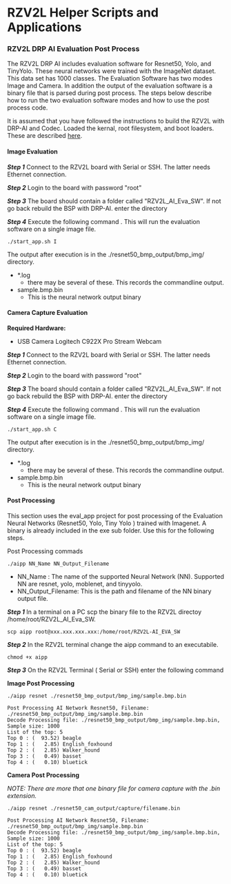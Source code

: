# RZV2L Helper Scripts and Applications

### RZV2L DRP AI Evaluation Post Process

The RZV2L DRP AI includes evaluation software for Resnet50, Yolo, and TinyYolo. These neural networks were trained with the  ImageNet dataset. This data set has 1000 classes. The Evaluation Software has two modes Image and Camera. In addition the output of the evaluation software is a binary file that is parsed during post process. The steps below describe how to run the two evaluation software modes and how to use the post process code.

It is assumed that you have followed the instructions to build the RZV2L with DRP-AI and Codec. Loaded the  kernal, root filesystem, and boot loaders. These are described [here](https://renesas.info/wiki/RZ-V/RZ-V2L_SMARC).

#### Image Evaluation

***Step 1*** Connect to the RZV2L board with Serial or SSH. The latter needs Ethernet connection.

***Step 2*** Login to the board with password "root"

***Step 3*** The board should contain a folder called "RZV2L_AI_Eva_SW". If not go back rebuild the BSP with DRP-AI. enter the directory

***Step 4*** Execute the following command . This will run the evaluation software on a single image file.

```
./start_app.sh I
```

The output after execution is in the ./resnet50_bmp_output/bmp_img/ directory. 

- *.log 
  - there may be several of these. This records the commandline output.
- sample.bmp.bin
  - This is the neural network output binary

#### Camera Capture Evaluation

**Required Hardware:** 

- USB Camera Logitech C922X Pro Stream Webcam

***Step 1*** Connect to the RZV2L board with Serial or SSH. The latter needs Ethernet connection.

***Step 2*** Login to the board with password "root"

***Step 3*** The board should contain a folder called "RZV2L_AI_Eva_SW". If not go back rebuild the BSP with DRP-AI. enter the directory

***Step 4*** Execute the following command . This will run the evaluation software on a single image file.

```
./start_app.sh C
```

The output after execution is in the ./resnet50_bmp_output/bmp_img/ directory. 

- *.log 
  - there may be several of these. This records the commandline output.
- sample.bmp.bin
  - This is the neural network output binary

#### Post Processing

This section uses the eval_app project for post processing of the Evaluation Neural Networks (Resnet50, Yolo, Tiny Yolo ) trained with Imagenet. A binary is already included in the exe sub folder. Use this for the following steps.

Post Processing commads

```
./aipp NN_Name NN_Output_Filename
```

- NN_Name : The name of the supported Neural Network (NN). Supported NN are resnet, yolo, moblenet, and tinyyolo.
- NN_Output_Filename: This is the path and filename of the NN binary output file.

***Step 1*** In a terminal on a PC scp the binary file to the RZV2L directoy /home/root/RZV2L_AI_Eva_SW. 

```
scp aipp root@xxx.xxx.xxx.xxx:/home/root/RZV2L-AI_EVA_SW
```

***Step 2***  In the RZV2L terminal change the aipp command to an executabile.

```
chmod +x aipp
```

***Step 3*** On the RZV2L Terminal ( Serial or SSH) enter the following command

**Image Post Processing**

```
./aipp resnet ./resnet50_bmp_output/bmp_img/sample.bmp.bin

Post Processing AI Network Resnet50, Filename: ./resnet50_bmp_output/bmp_img/sample.bmp.bin
Decode Processing file: ./resnet50_bmp_output/bmp_img/sample.bmp.bin, Sample size: 1000
List of the top: 5
Top 0 : (  93.52) beagle
Top 1 : (   2.85) English_foxhound
Top 2 : (   2.85) Walker_hound
Top 3 : (   0.49) basset
Top 4 : (   0.10) bluetick
```

**Camera Post Processing**

*NOTE: There are more that one binary file for camera capture with the .bin extension.*

```
./aipp resnet ./resnet50_cam_output/capture/filename.bin

Post Processing AI Network Resnet50, Filename: ./resnet50_bmp_output/bmp_img/sample.bmp.bin
Decode Processing file: ./resnet50_bmp_output/bmp_img/sample.bmp.bin, Sample size: 1000
List of the top: 5
Top 0 : (  93.52) beagle
Top 1 : (   2.85) English_foxhound
Top 2 : (   2.85) Walker_hound
Top 3 : (   0.49) basset
Top 4 : (   0.10) bluetick
```
